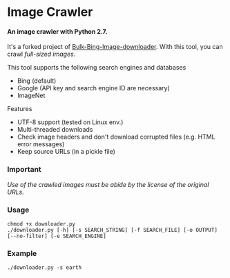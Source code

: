 Image Crawler
==========================

#### An image crawler with Python 2.7.
It's a forked project of [Bulk-Bing-Image-downloader](https://github.com/gadelat/Bulk-Bing-Image-downloader). With this tool, you can crawl *full-sized images*.

This tool supports the following search engines and databases
- Bing (default)
- Google (API key and search engine ID are necessary)
- ImageNet

Features
- UTF-8 support (tested on Linux env.)
- Multi-threaded downloads
- Check image headers and don't download corrupted files (e.g. HTML error messages)
- Keep source URLs (in a pickle file)


### Important
*Use of the crawled images must be abide by the license of the original URLs.*

### Usage
```
chmod +x downloader.py
./downloader.py [-h] [-s SEARCH_STRING] [-f SEARCH_FILE] [-o OUTPUT] [--no-filter] [-e SEARCH_ENGINE]
```
### Example
`./downloader.py -s earth`
